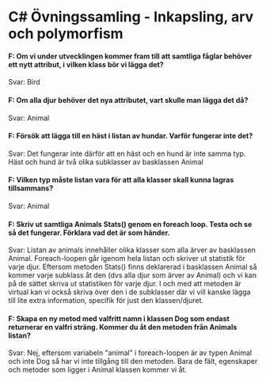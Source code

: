 # C# Övningssamling - Inkapsling, arv och polymorfism

#### F: Om vi under utvecklingen kommer fram till att samtliga fåglar behöver ett nytt attribut, i vilken klass bör vi lägga det?
Svar: Bird

#### F: Om alla djur behöver det nya attributet, vart skulle man lägga det då?
Svar: Animal

#### F: Försök att lägga till en häst i listan av hundar. Varför fungerar inte det?
Svar: Det fungerar inte därför att en häst och en hund är inte samma typ. Häst och hund är två olika subklasser av basklassen Animal

#### F: Vilken typ måste listan vara för att alla klasser skall kunna lagras tillsammans?
Svar: Animal

#### F: Skriv ut samtliga Animals Stats() genom en foreach loop. Testa och se så det fungerar. Förklara vad det är som händer.
Svar: Listan av animals innehåller olika klasser som alla ärver av basklassen Animal. Foreach-loopen går igenom hela listan och skriver ut statistik för varje djur. 
Eftersom metoden Stats() finns deklarerad i basklassen Animal så kommer varje subklass åt den (dvs alla djur som ärver av Animal) och vi kan på de sättet skriva ut statistiken för varje djur. 
I och med att metoden är virtual kan vi också skriva över den i de subklasser där vi vill kanske lägga till lite extra information, specifik för just den klassen/djuret.

#### F: Skapa en ny metod med valfritt namn i klassen Dog som endast returnerar en valfri sträng. Kommer du åt den metoden från Animals listan?
Svar: Nej, eftersom variabeln "animal" i foreach-loopen är av typen Animal och inte Dog så har vi inte tillgång till den metoden.
Bara de fält, egenskaper och metoder som ligger i Animal klassen kommer vi åt.
